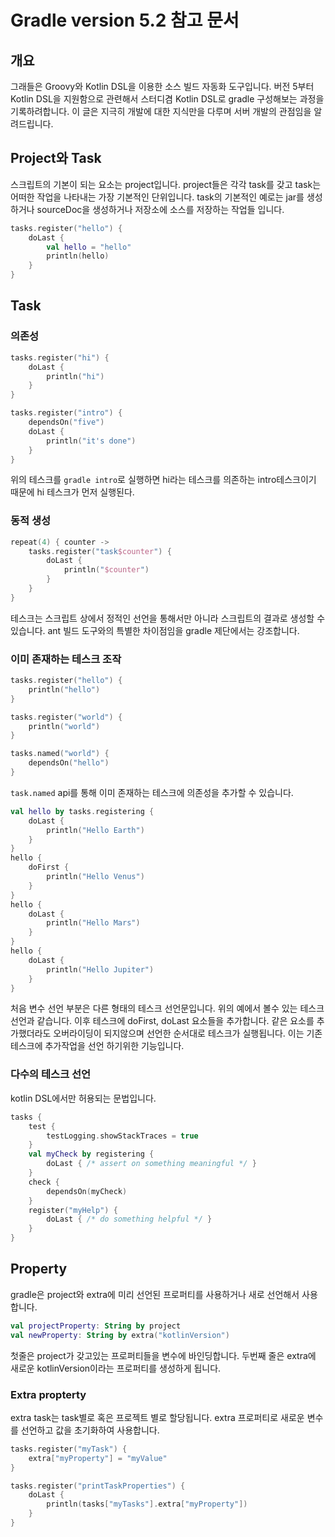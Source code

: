 # Gradle version 5.2 참고 문서

## 개요
그래들은 Groovy와 Kotlin DSL을 이용한 소스 빌드 자동화 도구입니다.
버전 5부터 Kotlin DSL을 지원함으로 관련해서 스터디겸 Kotlin DSL로 gradle 구성해보는 과정을 기록하려합니다.
이 글은 지극히 개발에 대한 지식만을 다루며 서버 개발의 관점임을 알려드립니다.

## Project와 Task
스크립트의 기본이 되는 요소는 project입니다. project들은 각각 task를 갖고 task는 어떠한 작업을 나타내는 가장 기본적인 단위입니다.
task의 기본적인 예로는 jar를 생성하거나 sourceDoc을 생성하거나 저장소에 소스를 저장하는 작업들 입니다.

```kotlin
tasks.register("hello") {
    doLast {
        val hello = "hello"
        println(hello)
    }
}
```

## Task 

### 의존성

```kotlin
tasks.register("hi") {
    doLast {
        println("hi")
    }
}

tasks.register("intro") {
    dependsOn("five")
    doLast {
        println("it's done")
    }
}

```

위의 테스크를 `gradle intro`로 실행하면 hi라는 테스크를 의존하는 intro테스크이기 때문에 hi 테스크가 먼저 실행된다.

### 동적 생성

```kotlin
repeat(4) { counter -> 
    tasks.register("task$counter") {
        doLast {
            println("$counter")
        }
    }
}
```

테스크는 스크립트 상에서 정적인 선언을 통해서만 아니라 스크립트의 결과로 생성할 수 있습니다.
ant 빌드 도구와의 특별한 차이점임을 gradle 제단에서는 강조합니다.

### 이미 존재하는 테스크 조작

```kotlin
tasks.register("hello") {
    println("hello")
}

tasks.register("world") {
    println("world")
}

tasks.named("world") {
    dependsOn("hello")
}
```

`task.named` api를 통해 이미 존재하는 테스크에 의존성을 추가할 수 있습니다.

```kotlin
val hello by tasks.registering {
    doLast {
        println("Hello Earth")
    }
}
hello {
    doFirst {
        println("Hello Venus")
    }
}
hello {
    doLast {
        println("Hello Mars")
    }
}
hello {
    doLast {
        println("Hello Jupiter")
    }
}
```

처음 변수 선언 부분은 다른 형태의 테스크 선언문입니다. 위의 예에서 볼수 있는 테스크 선언과 같습니다.
이후 테스크에 doFirst, doLast 요소들을 추가합니다. 같은 요소를 추가했더라도 오버라이딩이 되지않으며 선언한 순서대로
테스크가 실행됩니다. 이는 기존 테스크에 추가작업을 선언 하기위한 기능입니다.

### 다수의 테스크 선언

kotlin DSL에서만 허용되는 문법입니다.

```kotlin
tasks {
    test {
        testLogging.showStackTraces = true
    }
    val myCheck by registering {
        doLast { /* assert on something meaningful */ }
    }
    check {
        dependsOn(myCheck)
    }
    register("myHelp") {
        doLast { /* do something helpful */ }
    }
}
```

## Property
gradle은 project와 extra에 미리 선언된 프로퍼티를 사용하거나 새로 선언해서 사용합니다.

```kotlin
val projectProperty: String by project
val newProperty: String by extra("kotlinVersion")
```

첫줄은 project가 갖고있는 프로퍼티들을 변수에 바인딩합니다.
두번째 줄은 extra에 새로운 kotlinVersion이라는 프로퍼티를 생성하게 됩니다.

### Extra propterty
extra task는 task별로 혹은 프로젝트 별로 할당됩니다.
extra 프로퍼티로 새로운 변수를 선언하고 값을 초기화하여 사용합니다.

```kotlin
tasks.register("myTask") {
    extra["myProperty"] = "myValue"
}

tasks.register("printTaskProperties") {
    doLast {
        println(tasks["myTasks"].extra["myProperty"])
    }
}
```
